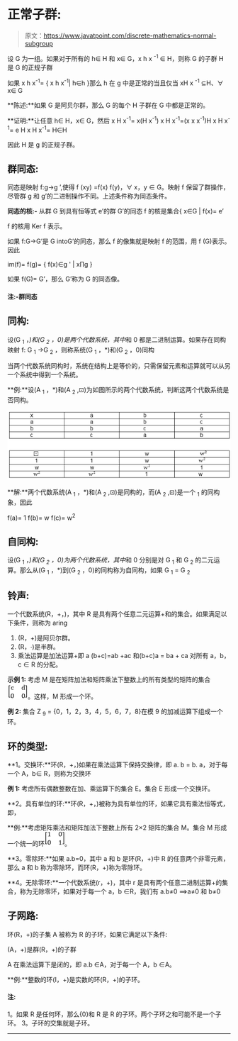 # 正常子群:

> 原文：<https://www.javatpoint.com/discrete-mathematics-normal-subgroup>

设 G 为一组。如果对于所有的 h∈ H 和 x∈ G，x h x <sup>-1</sup> ∈ H，则称 G 的子群 H 是 G 的正规子群

如果 x h x<sup>-1</sup>= { x h x<sup>-1</sup>| h∈h }那么 h 在 g 中是正常的当且仅当 xH x <sup>-1</sup> ⊆H、∀ x∈ G

**陈述:**如果 G 是阿贝尔群，那么 G 的每个 H 子群在 G 中都是正常的。

**证明:**让任意 h∈ H，x∈ G，然后
x H x<sup>-1</sup>= x(H x<sup>-1</sup>)
x H x<sup>-1</sup>=(x x x<sup>-1</sup>)H
x H x<sup>-1</sup>= e H
x H x<sup>-1</sup>= H∈H

因此 H 是 g 的正规子群。

## 群同态:

同态是映射 f:g→g ’,使得 f (xy) =f(x) f(y)，∀ x，y ∈ G。映射 f 保留了群操作，尽管群 g 和 g’的二进制操作不同。上述条件称为同态条件。

**同态的核:-** 从群 G 到具有恒等式 e’的群 G’的同态 f 的核是集合{ x∈G | f(x)= e’

f 的核用 Ker f 表示。

如果 f:G→G’是 G intoG’的同态，那么 f 的像集就是映射 f 的范围，用 f (G)表示。因此

im(f)= f(g)= { f(x)∈g ' | x∏g }

如果 f(G)= G’，那么 G’称为 G 的同态像。

#### 注:-群同态

## 同构:

设(G <sub>1</sub> ，*)和(G <sub>2</sub> ，0)是两个代数系统，其中*和 0 都是二进制运算。如果存在同构映射 f: G <sub>1</sub> →G <sub>2</sub> ，则称系统(G <sub>1</sub> ，*)和(G <sub>2</sub> ，0)同构

当两个代数系统同构时，系统在结构上是等价的，只需保留元素和运算就可以从另一个系统中得到一个系统。

**例:**设(A <sub>1</sub> ，*)和(A <sub>2</sub> ,⊡)为如图所示的两个代数系统，判断这两个代数系统是否同构。

![Normal SubGroup](img/5cf60e4206afba0436b259d0dadd623a.png)

**解:**两个代数系统(A <sub>1</sub> ，*)和(A <sub>2</sub> ,⊡)是同构的，而(A <sub>2</sub> ,⊡)是一个 <sub>1</sub> 的同构象，因此

f(a)= 1
f(b)= w
f(c)= w<sup>2</sup>

## 自同构:

设(G <sub>1</sub> ，*)和(G <sub>2</sub> ，0)为两个代数系统，其中*和 0 分别是对 G <sub>1</sub> 和 G <sub>2</sub> 的二元运算。那么从(G <sub>1</sub> ，*)到(G <sub>2</sub> ，0)的同构称为自同构，如果 G <sub>1</sub> = G <sub>2</sub>

## 铃声:

一个代数系统(R，+，)，其中 R 是具有两个任意二元运算+和的集合。如果满足以下条件，则称为 aring

1.  (R，+)是阿贝尔群。
2.  (R，∙)是半群。
3.  乘法运算是加法运算+即
    a (b+c)=ab +ac 和(b+c)a = ba + ca 对所有 a，b，c ∈ R 的分配。

**示例 1:** 考虑 M 是在矩阵加法和矩阵乘法下整数上的所有类型的矩阵的集合![Normal SubGroup](img/ac3049c6e85bbce083d22dedc4ca741f.png)。这样，M 形成一个环。

**例 2:** 集合 Z <sub>9</sub> = {0，1，2，3，4，5，6，7，8}在模 9 的加减运算下组成一个环。

## 环的类型:

**1。交换环:**环(R，+，)如果在乘法运算下保持交换律，即 a. b = b. a，对于每一个 A，b∈ R，则称为交换环

**例 1:** 考虑所有偶数整数在加、乘运算下的集合 E。集合 E 形成一个交换环。

**2。具有单位的环:**环(R，+，)被称为具有单位的环，如果它具有乘法恒等式，即，

**例:**考虑矩阵乘法和矩阵加法下整数上所有 2×2 矩阵的集合 M。集合 M 形成一个统一的环![Normal SubGroup](img/b56e6d06f7240b372f0cbcbe8fd67572.png)。

**3。零除环:**如果 a.b=0，其中 a 和 b 是环(R，+)中 R 的任意两个非零元素，那么 a 和 b 称为零除环，而环(R，+)称为零除环。

**4。无除零环:**一个代数系统(r，+)，其中 r 是具有两个任意二进制运算+的集合，称为无除零环，如果对于每一个 a，b ∈R，我们有 a.b≠0 ⟹a≠0 和 b≠0

## 子网路:

环(R，+)的子集 A 被称为 R 的子环，如果它满足以下条件:

(A，+)是群(R，+)的子群

A 在乘法运算下是闭的，即 a.b ∈A，对于每一个 A，b ∈A。

**例:**整数的环(I，+)是实数的环(R，+)的子环。

#### 注:
1。如果 R 是任何环，那么{0}和 R 是 R 的子环。两个子环之和可能不是一个子环。
3。子环的交集就是子环。

* * *